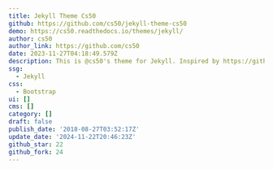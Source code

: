 ```yaml
---
title: Jekyll Theme Cs50
github: https://github.com/cs50/jekyll-theme-cs50
demo: https://cs50.readthedocs.io/themes/jekyll/
author: cs50
author_link: https://github.com/cs50
date: 2023-11-27T04:18:49.579Z
description: This is @cs50's theme for Jekyll. Inspired by https://github.com/poole/hyde.
ssg:
  - Jekyll
css:
  - Bootstrap
ui: []
cms: []
category: []
draft: false
publish_date: '2018-08-27T03:52:17Z'
update_date: '2024-11-22T20:46:23Z'
github_star: 22
github_fork: 24
---
```

